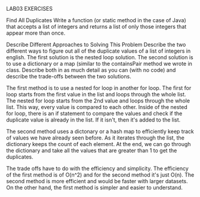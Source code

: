 LAB03 EXERCISES

Find All Duplicates
Write a function (or static method in the case of Java) that accepts a list of integers
and returns a list of only those integers that appear more than once.

Describe Different Approaches to Solving This Problem
Describe the two different ways to figure out all of the duplicate values of a list of 
integers in english. The first solution is the nested loop solution. The second solution 
is to use a dictionary or a map (similar to the containsPair method we wrote in 
class. Describe both in as much detail as you can (with no code) and describe the
trade-offs between the two solutions.

The first method is to use a nested for loop in another for loop. The first
for loop starts from the first value in the list and loops through the whole
list. The nested for loop starts from the 2nd value and loops through the
whole list. This way, every value is compared to each other. Inside of the
nested for loop, there is an if statement to compare the values and check 
if the duplicate value is already in the list. If it isn't, then it's added to the list.

The second method uses a dictonary or a hash map to efficiently keep track
of values we have already seen before. As it iterates through the list, the
dictionary keeps the count of each element. At the end, we can go through 
the dictionary and take all the values that are greater than 1 to get the duplicates.

The trade offs have to do with the efficiency and simplicity. The efficiency 
of the first method is of O(n^2) and for the second method it's just O(n).
The second method is more efficient and would be faster with larger datasets. On the other hand, the first method is simpler and easier to understand. 

